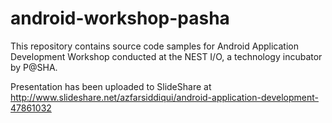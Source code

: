 # android-workshop-pasha
This repository contains source code samples for Android Application Development Workshop conducted at the NEST I/O, a technology incubator by P@SHA.

Presentation has been uploaded to SlideShare at http://www.slideshare.net/azfarsiddiqui/android-application-development-47861032

